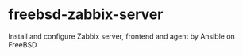 # freebsd-zabbix-server
Install and configure Zabbix server, frontend and agent by Ansible on FreeBSD
